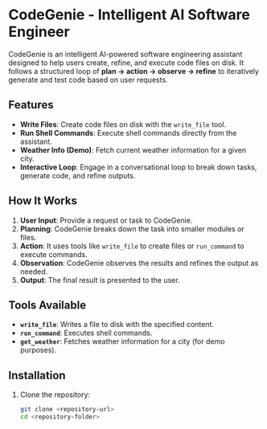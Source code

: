 
# CodeGenie - Intelligent AI Software Engineer

CodeGenie is an intelligent AI-powered software engineering assistant designed to help users create, refine, and execute code files on disk. It follows a structured loop of **plan → action → observe → refine** to iteratively generate and test code based on user requests.

## Features

- **Write Files**: Create code files on disk with the `write_file` tool.
- **Run Shell Commands**: Execute shell commands directly from the assistant.
- **Weather Info (Demo)**: Fetch current weather information for a given city.
- **Interactive Loop**: Engage in a conversational loop to break down tasks, generate code, and refine outputs.

## How It Works

1. **User Input**: Provide a request or task to CodeGenie.
2. **Planning**: CodeGenie breaks down the task into smaller modules or files.
3. **Action**: It uses tools like `write_file` to create files or `run_command` to execute commands.
4. **Observation**: CodeGenie observes the results and refines the output as needed.
5. **Output**: The final result is presented to the user.

## Tools Available

- **`write_file`**: Writes a file to disk with the specified content.
- **`run_command`**: Executes shell commands.
- **`get_weather`**: Fetches weather information for a city (for demo purposes).

## Installation

1. Clone the repository:
   ```bash
   git clone <repository-url>
   cd <repository-folder>